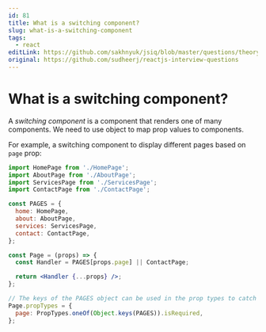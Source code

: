 ```yaml
---
id: 81
title: What is a switching component?
slug: what-is-a-switching-component
tags:
  - react
editLink: https://github.com/sakhnyuk/jsiq/blob/master/questions/theory/react/81.md
original: https://github.com/sudheerj/reactjs-interview-questions
---
```


# What is a switching component?

A _switching component_ is a component that renders one of many components. We need to use object to map prop values to components.

For example, a switching component to display different pages based on `page` prop:

```jsx
import HomePage from './HomePage';
import AboutPage from './AboutPage';
import ServicesPage from './ServicesPage';
import ContactPage from './ContactPage';

const PAGES = {
  home: HomePage,
  about: AboutPage,
  services: ServicesPage,
  contact: ContactPage,
};

const Page = (props) => {
  const Handler = PAGES[props.page] || ContactPage;

  return <Handler {...props} />;
};

// The keys of the PAGES object can be used in the prop types to catch dev-time errors.
Page.propTypes = {
  page: PropTypes.oneOf(Object.keys(PAGES)).isRequired,
};
```